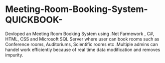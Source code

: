 # Meeting-Room-Booking-System-QUICKBOOK-
Devloped an Meeting Room Booking System using .Net Farmework , C#, HTML, CSS and Microsoft SQL Server where user can book rooms such as Conference rooms, Auditoriums, Scientific rooms etc .Multiple admins can handel work efficiently because of real time data modification and removes impurity.
